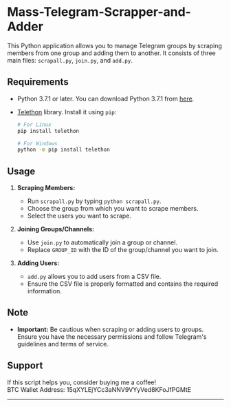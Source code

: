 # Mass-Telegram-Scrapper-and-Adder
This Python application allows you to manage Telegram groups by scraping members from one group and adding them to another.
It consists of three main files: `scrapall.py`, `join.py`, and `add.py`.
## Requirements

- Python 3.7.1 or later. You can download Python 3.7.1 from [here](https://www.python.org/downloads/release/python-371/).
- [Telethon](https://github.com/LonamiWebs/Telethon) library. Install it using `pip`:

    ```sh
    # For Linux
    pip install telethon

    # For Windows
    python -m pip install telethon
    ```

## Usage

1. **Scraping Members:**
   - Run `scrapall.py` by typing `python scrapall.py`.
   - Choose the group from which you want to scrape members.
   - Select the users you want to scrape.

2. **Joining Groups/Channels:**
   - Use `join.py` to automatically join a group or channel.
   - Replace `GROUP_ID` with the ID of the group/channel you want to join.

3. **Adding Users:**
   - `add.py` allows you to add users from a CSV file.
   - Ensure the CSV file is properly formatted and contains the required information.

## Note
- **Important:** Be cautious when scraping or adding users to groups. Ensure you have the necessary permissions and follow Telegram's guidelines and terms of service.
## Support

If this script helps you, consider buying me a coffee!  
BTC Wallet Address: 15qXYLEjYCc3aNNV9VYyVed8KFoJfPGMtE

---
